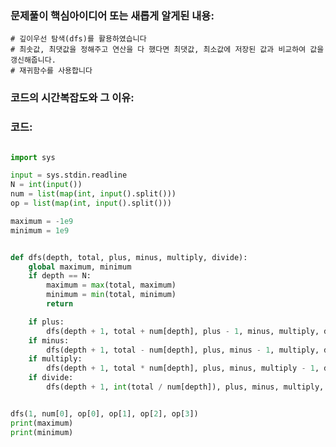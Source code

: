 ### 문제풀이 핵심아이디어 또는 새롭게 알게된 내용: 
    

    # 깊이우선 탐색(dfs)를 활용하였습니다
    # 최솟값, 최댓값을 정해주고 연산을 다 했다면 최댓값, 최소값에 저장된 값과 비교하여 값을 갱신해줍니다.
    # 재귀함수를 사용합니다

    
    
### 코드의 시간복잡도와 그 이유:
    


### 코드:
```python

import sys  

input = sys.stdin.readline  
N = int(input())  
num = list(map(int, input().split()))  
op = list(map(int, input().split()))  

maximum = -1e9  
minimum = 1e9  


def dfs(depth, total, plus, minus, multiply, divide):  
    global maximum, minimum  
    if depth == N:  
        maximum = max(total, maximum)  
        minimum = min(total, minimum)  
        return  

    if plus:  
        dfs(depth + 1, total + num[depth], plus - 1, minus, multiply, divide)  
    if minus:  
        dfs(depth + 1, total - num[depth], plus, minus - 1, multiply, divide)  
    if multiply:  
        dfs(depth + 1, total * num[depth], plus, minus, multiply - 1, divide)  
    if divide:  
        dfs(depth + 1, int(total / num[depth]), plus, minus, multiply, divide - 1)  


dfs(1, num[0], op[0], op[1], op[2], op[3])  
print(maximum)  
print(minimum)



```
